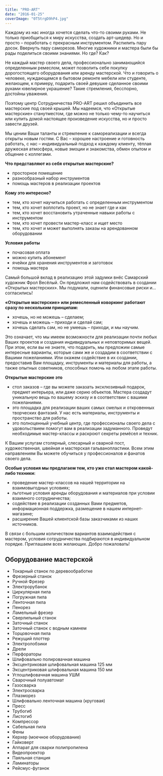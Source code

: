 ```yaml
---
title: "PRO-ART"
date: "2016-01-25"
coverImage: "0T5trgD9hP4.jpg"
---
```


Каждому из нас иногда хочется сделать что-то своими руками. Не только приобщиться к миру искусства, создать арт-шедевр. Но и просто – поработать с прекрасным инструментом. Распилить пару досок. Ввернуть пару саморезов. Многие художники и мастера были бы рады поделиться своими знаниями. Но где? Как?

Не каждый мастер своего дела, профессионально занимающийся определенным ремеслом, может позволить себе покупку дорогостоящего оборудования или аренду мастерской. Что и говорить о человеке, нуждающемся в бытовом ремонте мебели или студенте, желающем, к примеру, подарить своей девушке сделанное своими руками ювелирное украшение? Такие стремления, бесспорно, достойны уважения.

Поэтому центр Сотрудничества PRO-ART решил объединить все мастерские под своей крышей. Мы надеемся, что «Открытые мастерские» станутместом, где можно не только чему-то научиться или купить домой настоящее произведение искусства, но и просто завести друзей.

Мы ценим Ваши таланты и стремление к самореализации и всегда открыты новым гостям. С Вас – хорошее настроение и готовность работать, с нас – индивидуальный подход к каждому клиенту, тёплая дружеская атмосфера, новые эмоции и знакомства, обмен опытом и общение с коллегами.

**Что представляют из себя открытые мастерские?**

- просторное помещение
- разнообразный набор инструментов
- помощь мастеров в реализации проектов

**Кому это интересно?**

- тем, кто хочет научиться работать с определенным инструментом
- тем, кто хочет воплотить проект, но не знает где и как
- тем, кто хочет восстановить утраченные навыки работы с инструментом
- тем, кто хочет провести мастер-класс и ищет место
- тем, кто хочет и может выполнять заказы на арендованном оборудовании

**Условия работы**

- почасовая оплата
- можно купить абонемент
- ячейки для хранения инструментов и заготовок
- помощь мастера

Самый большой вклад в реализацию этой задумки внёс Самарский художник Фрол Весёлый. Он предложил нам содействовать в создании «Открытых мастерских». Мы подумали, оценили финансовые риски и… согласились!

**«Открытые мастерские» или ремесленный коворкинг работают сразу по нескольким принципам:**

- хочешь, но не можешь – сделаем;
- хочешь и можешь – приходи и сделай сам;
- хочешь сделать сам, но не умеешь – приходи, и мы научим.

Это означает, что мы имеем возможности для реализации почти любых Ваших проектов и создания индивидуальных и неповторимых вещей. При этом, если вы не знаете, что подарить, мы предложим самые интересные варианты, которые сами же и создадим в соответствии с Вашими пожеланиями. Или окажем содействие в их создании, предоставив Вам площадку, инструменты и материалы для работы, а также опытных советников, способных помочь на любом этапе работы.

**Открытые мастерские это**

- стол заказов – где вы можете заказать эксклюзивный подарок, предмет интерьера, или даже серию объектов. Мастера создадут уникальную вещь по вашему эскизу и в соответствии с вашими пожеланиями.
- это площадка для реализации ваших самых смелых и откровенных творческих фантазий. У нас есть материалы, инструменты и пространство для работы.
- это полноценный учебный центр, где профессионалы своего дела с удовольствием помогут вам в реализации задуманного. Проведут необходимые мастер-классы и раскроют секреты ремёсел и техник.

К Вашим услугам столярный, слесарный и сварной пост, художественная, швейная и мастерская гальванопластики. Всем этим направлениям Вы можете обучиться у профессионалов и фанатов своего дела.

**Особые условия мы предлагаем тем, кто уже стал мастером какой-либо техники:**

- проведение мастер-классов на нашей территории на взаимовыгодных условиях;
- льготные условия аренды оборудования и материалов при условии взаимного сотрудничества;
- содействие в реализации созданных Вами предметов, информационная поддержка, размещение в нашем интернет-магазине;
- расширение Вашей клиентской базы заказчиками из наших источников.

В связи с большим количеством вариантов взаимодействия с мастером, условия сотрудничества подбираются в индивидуальном порядке. Приглашаем всех желающих. Добро пожаловать!

## Оборудование мастерской

- Токарный станок по деревообработке
- Фрезерный станок
- Ручной Фрезер
- Электрорубанок
- Циркулярная пила
- Погружная пила
- Ленточная пила
- Пенорез
- Ламельный фрезер
- Сверлильный станок
- Заточный станок
- Заточный станок с водным камнем
- Торцовочная пила
- Режущий плоттер
- Электролобзики
- Дрели
- Перфораторы
- Шлифовально полировачная машина
- Эксцентриковая шлифовальная машина 125 мм
- Эксцентриковая шлифовальная машина 150 мм
- Углошлифовачная машина УШМ
- Сварочный полуавтомат
- Газосварка
- Электросварка
- Плазморез
- Шлифовально ленточная машина (круговая)
- Пресс
- Трубогиб
- Листогиб
- Компрессор
- Сабельная пила
- Фены
- Керхер (моечное оборудование)
- Гайковерт
- Аппарат для сварки полипропилена
- Видеопроектор
- Паяльная станция
- Ламинаторы
- Рейсмус-фуганок
